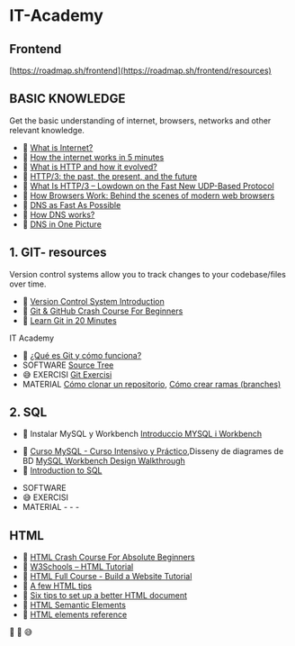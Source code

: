 # IT-Academy

## Frontend
[https://roadmap.sh/frontend](https://roadmap.sh/frontend/resources)

## BASIC KNOWLEDGE
Get the basic understanding of internet, browsers, networks and other relevant knowledge.
* 📓 [What is Internet?](https://roadmap.sh/guides/what-is-internet)
* 🎥 [How the internet works in 5 minutes](https://www.youtube.com/watch?v=7_LPdttKXPc)
* 📓 [What is HTTP and how it evolved?](https://kamranahmed.info/blog/2016/08/13/http-in-depth/)
* 📓 [HTTP/3: the past, the present, and the future](https://blog.cloudflare.com/http3-the-past-present-and-future/)
* 📓 [What Is HTTP/3 – Lowdown on the Fast New UDP-Based Protocol](https://kinsta.com/blog/http3/)
* 📓 [How Browsers Work: Behind the scenes of modern web browsers](https://www.html5rocks.com/en/tutorials/internals/howbrowserswork/)
* 🎥  [DNS as Fast As Possible](https://www.youtube.com/watch?v=Rck3BALhI5c)
* 📓 [How DNS works?](https://howdns.works/)
* 📓 [DNS in One Picture](https://roadmap.sh/guides/dns-in-one-picture)


## 1. GIT- resources	
Version control systems allow you to track changes to your codebase/files over time. 
* 🎥 [Version Control System Introduction](https://www.youtube.com/watch?v=zbKdDsNNOhg)
* 🎥 [Git & GitHub Crash Course For Beginners](https://www.youtube.com/watch?v=SWYqp7iY_Tc)
* 🎥 [Learn Git in 20 Minutes](https://www.youtube.com/watch?v=Y9XZQO1n_7c&feature=youtu.be&t=21)

IT Academy
* 🎥 [¿Qué es Git y cómo funciona?](https://www.youtube.com/watch?v=jGehuhFhtnE)
* SOFTWARE [Source Tree](https://www.sourcetreeapp.com/)
* 😅 EXERCISI [Git Exercisi](https://github.com/dianavile/git-exercici)
* MATERIAL [Cómo clonar un repositorio](https://www.youtube.com/watch?v=FuTeX-bROHc&list=PLUBaUuU7BSi74BSTkZ6nvPGF6e53CWF1n&index=2),	[Cómo crear ramas (branches)](https://www.youtube.com/watch?v=-GJzSHqbVho&list=PLUBaUuU7BSi74BSTkZ6nvPGF6e53CWF1n&index=5)
		
## 2. SQL
* 🎥 Instalar MySQL y Workbench [Introduccio MYSQL i Workbench](https://www.youtube.com/watch?v=ouxD_9mMZRc&list=PLUBaUuU7BSi74BSTkZ6nvPGF6e53CWF1n&index=4)
- 🎥 [Curso MySQL - Curso Intensivo y Práctico](https://www.youtube.com/watch?v=e8gaffa3Ca8),Disseny de diagrames de BD [MySQL Workbench Design Walkthrough](https://www.youtube.com/watch?v=w-0IWyAeZ3M)
- 🎥 [Introduction to SQL](https://sqlbolt.com/lesson/introduction)
* SOFTWARE []()
* 😅 EXERCISI []()
* MATERIAL[]()
-[]()
-[]()
-[]()

## HTML
* 📓 [HTML Crash Course For Absolute Beginners](https://www.youtube.com/watch?v=UB1O30fR-EE)
* 📓 [W3Schools – HTML Tutorial](https://www.w3schools.com/html/default.asp)
* 🎥 [HTML Full Course - Build a Website Tutorial](https://www.youtube.com/watch?v=pQN-pnXPaVg)
* 📓 [A few HTML tips](https://hacks.mozilla.org/2016/08/a-few-html-tips/)
* 📓 [Six tips to set up a better HTML document](https://hackernoon.com/six-tips-to-set-up-a-better-html-document-ud1033z3z)
* 📓 [HTML Semantic Elements](https://www.w3schools.com/html/html5_semantic_elements.asp)
* 📓 [HTML elements reference](https://developer.mozilla.org/en-US/docs/Web/HTML/Element)

🎥
📓
😅
